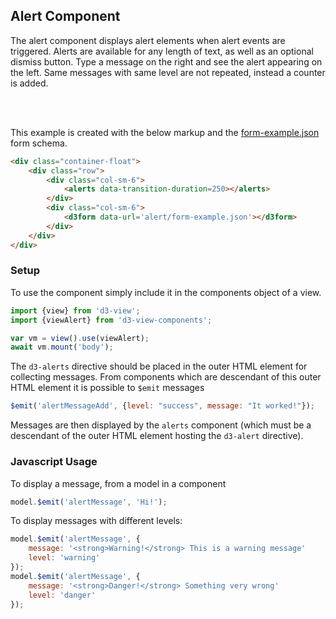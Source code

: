 ## Alert Component

The alert component displays alert elements when alert events are triggered.
Alerts are available for any length of text, as well as an optional dismiss button.
Type a message on the right and see the alert appearing on the left.
Same messages with same level are not repeated, instead a counter is added.

<div class="container-float">
    <div class="row" d3-alerts>
        <div class="col-sm-6">
            <alerts data-transition-duration=250></alerts>
        </div>
        <div class="col-sm-6">
            <d3form data-url='alert/form-example.json'></d3form>
        </div>
    </div>
</div>
<br><br>

This example is created with the below markup and the [form-example.json](alert/form-example.json) form schema.
```html
<div class="container-float">
    <div class="row">
        <div class="col-sm-6">
            <alerts data-transition-duration=250></alerts>
        </div>
        <div class="col-sm-6">
            <d3form data-url='alert/form-example.json'></d3form>
        </div>
    </div>
</div>
```

### Setup

To use the component simply include it in the components object of a view.
```javascript
import {view} from 'd3-view';
import {viewAlert} from 'd3-view-components';

var vm = view().use(viewAlert);
await vm.mount('body');
```
The ``d3-alerts`` directive should be placed in the outer HTML element for collecting messages.
From components which are descendant of this outer HTML element it is possible to ``$emit`` messages
```javascript
$emit('alertMessageAdd', {level: "success", message: "It worked!"});
```
Messages are then displayed by the ``alerts`` component (which must be a descendant of the outer HTML element hosting the ``d3-alert`` directive).

### Javascript Usage

To display a message, from a model in a component
```javascript
model.$emit('alertMessage', 'Hi!');
```
To display messages with different levels:
```javascript
model.$emit('alertMessage', {
    message: '<strong>Warning!</strong> This is a warning message'
    level: 'warning'
});
model.$emit('alertMessage', {
    message: '<strong>Danger!</strong> Something very wrong'
    level: 'danger'
});
```
